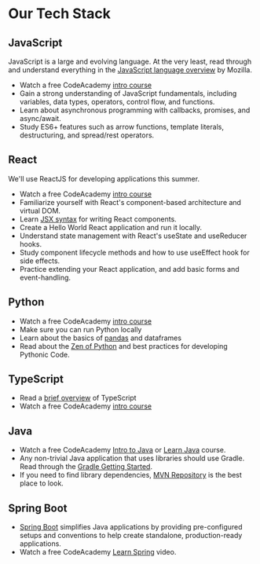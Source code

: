 # Our Tech Stack

## JavaScript
JavaScript is a large and evolving language.  At the very least, read through and understand everything
in the [JavaScript language overview](https://developer.mozilla.org/en-US/docs/Web/JavaScript/Language_overview)
by Mozilla.
- Watch a free CodeAcademy [intro course](https://www.codecademy.com/learn/introduction-to-javascript)
- Gain a strong understanding of JavaScript fundamentals, including variables, data types, operators, control flow, and functions.
- Learn about asynchronous programming with callbacks, promises, and async/await.
- Study ES6+ features such as arrow functions, template literals, destructuring, and spread/rest operators.

## React
We'll use ReactJS for developing applications this summer.
- Watch a free CodeAcademy [intro course](https://www.codecademy.com/learn/learn-react-introduction)
- Familiarize yourself with React's component-based architecture and virtual DOM.
- Learn [JSX syntax](https://react.dev/learn/writing-markup-with-jsx) for writing React components.
- Create a Hello World React application and run it locally.
- Understand state management with React's useState and useReducer hooks.
- Study component lifecycle methods and how to use useEffect hook for side effects.
- Practice extending your React application, and add basic forms and event-handling.

## Python
- Watch a free CodeAcademy [intro course](https://www.codecademy.com/learn/learn-python-3)
- Make sure you can run Python locally
- Learn about the basics of [pandas](https://pandas.pydata.org/docs/user_guide/10min.html) and dataframes
- Read about the [Zen of Python](https://www.educative.io/blog/the-zen-of-python) and best practices for developing Pythonic Code.

## TypeScript
- Read a [brief overview](https://www.typescriptlang.org/docs/handbook/typescript-in-5-minutes.html) of TypeScript
- Watch a free CodeAcademy [intro course](https://www.codecademy.com/learn/learn-typescript)

## Java
- Watch a free CodeAcademy [Intro to Java](https://www.codecademy.com/learn/java-introduction) or 
  [Learn Java](https://www.codecademy.com/learn/learn-java) course.
- Any non-trivial Java application that uses libraries should use Gradle.  Read through the
  [Gradle Getting Started](https://docs.gradle.org/current/userguide/getting_started_eng.html).
- If you need to find library dependencies, [MVN Repository](https://mvnrepository.com/) is the
  best place to look.

## Spring Boot
- [Spring Boot](https://spring.io/projects/spring-boot) simplifies Java applications by providing
  pre-configured setups and conventions to help create standalone, production-ready applications.
- Watch a free CodeAcademy [Learn Spring](https://www.codecademy.com/learn/learn-spring) video.
